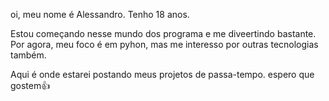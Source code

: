 oi, meu nome é Alessandro. Tenho 18 anos.

Estou começando nesse mundo dos programa e me diveertindo bastante. 
Por agora, meu foco é em pyhon, mas me interesso por outras tecnologias também.

Aqui é onde estarei postando meus projetos de passa-tempo.
espero que gostem👍
